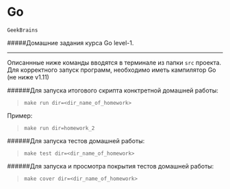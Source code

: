 # Go
`GeekBrains`

#####Домашние задания курса Go level-1.
___

Описаннные ниже команды вводятся в терминале из папки `src` проекта.
Для корректного запуск программ, необходимо иметь кампилятор Go (не ниже v1.11)

######Для запуска итогового скрипта конктретной домашней работы:
>`make run dir=<dir_name_of_homework>`

Пример:
>`make run dir=homework_2`

######Для запуска тестов домашней работы:
>`make test dir=<dir_name_of_homework>`

######Для запуска и просмотра покрытия тестов домашней работы:
>`make cover dir=<dir_name_of_homework>`


